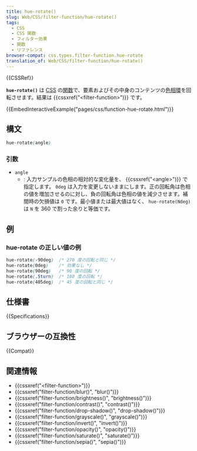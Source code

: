 ```yaml
---
title: hue-rotate()
slug: Web/CSS/filter-function/hue-rotate()
tags:
  - CSS
  - CSS 関数
  - フィルター効果
  - 関数
  - リファレンス
browser-compat: css.types.filter-function.hue-rotate
translation_of: Web/CSS/filter-function/hue-rotate()
---
```

{{CSSRef}}

**`hue-rotate()`** は [CSS](/ja/docs/Web/CSS) の[関数](/ja/docs/Web/CSS/CSS_Functions)で、要素およびその中身のコンテンツの[色相環](https://ja.wikipedia.org/wiki/%E8%89%B2%E7%9B%B8)を回転させます。結果は {{cssxref("&lt;filter-function&gt;")}} です。

{{EmbedInteractiveExample("pages/css/function-hue-rotate.html")}}

## 構文

```css
hue-rotate(angle)
```

### 引数

- `angle`
  - : 入力サンプルの色相の相対的な変化量を、 {{cssxref("&lt;angle&gt;")}} で指定します。 `0deg` は入力を変更しないままにします。正の回転角は色相の値を増加させるのに対し、負の回転角は色相の値を減少させます。補間時の欠損値は `0` です。最小値または最大値はなく、 `hue-rotate(Ndeg)` は `N` を 360 で割った余りと等価です。

## 例

### hue-rotate の正しい値の例

```css
hue-rotate(-90deg)  /* 270 度の回転と同じ */
hue-rotate(0deg)    /* 効果なし */
hue-rotate(90deg)   /* 90 度の回転 */
hue-rotate(.5turn)  /* 180 度の回転 */
hue-rotate(405deg)  /* 45 度の回転と同じ */
```

## 仕様書

{{Specifications}}

## ブラウザーの互換性

{{Compat}}

## 関連情報

- {{cssxref("&lt;filter-function&gt;")}}
- {{cssxref("filter-function/blur()", "blur()")}}
- {{cssxref("filter-function/brightness()", "brightness()")}}
- {{cssxref("filter-function/contrast()", "contrast()")}}
- {{cssxref("filter-function/drop-shadow()", "drop-shadow()")}}
- {{cssxref("filter-function/grayscale()", "grayscale()")}}
- {{cssxref("filter-function/invert()", "invert()")}}
- {{cssxref("filter-function/opacity()", "opacity()")}}
- {{cssxref("filter-function/saturate()", "saturate()")}}
- {{cssxref("filter-function/sepia()", "sepia()")}}
